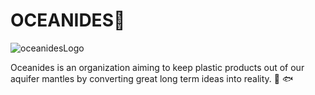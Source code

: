 # OCEANIDES🌊



![oceanidesLogo](https://user-images.githubusercontent.com/99938141/168455085-edbeb4ee-7dfe-4fc9-bdb7-bfe6f846ead5.png)


Oceanides is an organization aiming to keep plastic products out of our aquifer mantles by converting great long term ideas into reality. 🐢 🐟

